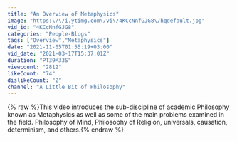 ```yaml
---
title: "An Overview of Metaphysics"
image: "https:\/\/i.ytimg.com\/vi\/4KCcNnfGJG8\/hqdefault.jpg"
vid_id: "4KCcNnfGJG8"
categories: "People-Blogs"
tags: ["Overview","Metaphysics"]
date: "2021-11-05T01:55:19+03:00"
vid_date: "2021-03-17T15:37:01Z"
duration: "PT39M33S"
viewcount: "2812"
likeCount: "74"
dislikeCount: "2"
channel: "A Little Bit of Philosophy"
---
```

{% raw %}This video introduces the sub-discipline of academic Philosophy known as Metaphysics as well as some of the main problems examined in the field.  Philosophy of Mind, Philosophy of Religion, universals, causation, determinism, and others.{% endraw %}

